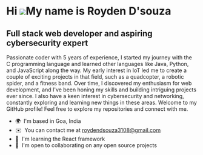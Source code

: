 Hi ![](https://user-images.githubusercontent.com/18350557/176309783-0785949b-9127-417c-8b55-ab5a4333674e.gif)My name is Royden D'souza
======================================================================================================================================

Full stack web developer and aspiring cybersecurity expert
----------------------------------------------------------

Passionate coder with 5 years of experience, I started my journey with the C programming language and learned other languages like Java, Python, and JavaScript along the way. My early interest in IoT led me to create a couple of exciting projects in that field, such as a quadcopter, a robotic spider, and a fitness band. Over time, I discovered my enthusiasm for web development, and I've been honing my skills and building intriguing projects ever since. I also have a keen interest in cybersecurity and networking, constantly exploring and learning new things in these areas. Welcome to my GitHub profile! Feel free to explore my repositories and connect with me.

*   🌍  I'm based in Goa, India
*   ✉️  You can contact me at [roydendsouza3108@gmail.com](mailto:roydendsouza3108@gmail.com)
*   🧠  I'm learning the React framework
*   🤝  I'm open to collaborating on any open source projects
